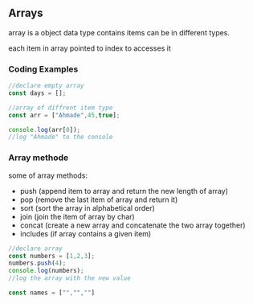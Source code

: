 ## Arrays
array is a object data type contains items can be in different types.

each item in array pointed to index to accesses it 

 ### Coding Examples

```javascript
//declare empty array
const days = [];

//array of diffrent item type
const arr = ["Ahmade",45,true];

console.log(arr[0]);
//log "Ahmade" to the console
```

### Array methode
 some of array methods:
  - push (append item to array and return the new length of array)
  - pop (remove the last item of array and return it)
  - sort (sort the array in alphabetical order)
  - join (join the item of array by char)
  - concat (create a new array and concatenate the two array together)
  - includes (if array contains a given item)

```javascript
//declare array
const numbers = [1,2,3];
numbers.push(4);
console.log(numbers);
//log the array with the new value

const names = ["","",""] 
```    

    
    
